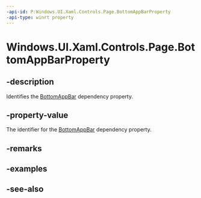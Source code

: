 ```yaml
---
-api-id: P:Windows.UI.Xaml.Controls.Page.BottomAppBarProperty
-api-type: winrt property
---
```


<!-- Property syntax
public Windows.UI.Xaml.DependencyProperty BottomAppBarProperty { get; }
-->

# Windows.UI.Xaml.Controls.Page.BottomAppBarProperty

## -description
Identifies the [BottomAppBar](page_bottomappbar.md) dependency property.



## -property-value
The identifier for the [BottomAppBar](page_bottomappbar.md) dependency property.

## -remarks

## -examples

## -see-also
